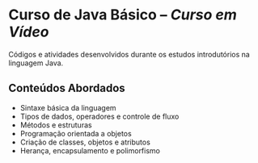 # Curso de Java Básico – _Curso em Vídeo_

Códigos e atividades desenvolvidos durante os estudos introdutórios na linguagem Java.

## Conteúdos Abordados

- Sintaxe básica da linguagem
- Tipos de dados, operadores e controle de fluxo
- Métodos e estruturas
- Programação orientada a objetos
- Criação de classes, objetos e atributos
- Herança, encapsulamento e polimorfismo
